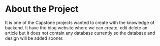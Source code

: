 # About the Project
It is one of the Capstone projects wanted to create with the knowledge of backend.
It have the blog website where we can create, edit delete an article but it does not contain any database currently so the database and design will be added sooner.
